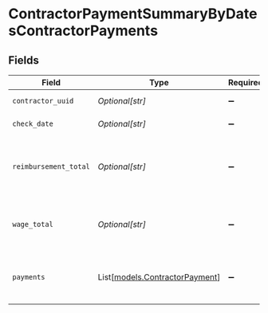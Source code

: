 # ContractorPaymentSummaryByDatesContractorPayments


## Fields

| Field                                                                   | Type                                                                    | Required                                                                | Description                                                             |
| ----------------------------------------------------------------------- | ----------------------------------------------------------------------- | ----------------------------------------------------------------------- | ----------------------------------------------------------------------- |
| `contractor_uuid`                                                       | *Optional[str]*                                                         | :heavy_minus_sign:                                                      | The UUID of the contractor.                                             |
| `check_date`                                                            | *Optional[str]*                                                         | :heavy_minus_sign:                                                      | The payment check date.                                                 |
| `reimbursement_total`                                                   | *Optional[str]*                                                         | :heavy_minus_sign:                                                      | The total reimbursements for the contractor within a given time period. |
| `wage_total`                                                            | *Optional[str]*                                                         | :heavy_minus_sign:                                                      | The total wages for the contractor within a given time period.          |
| `payments`                                                              | List[[models.ContractorPayment](../models/contractorpayment.md)]        | :heavy_minus_sign:                                                      | The contractor’s payments within a given time period.<br/>              |